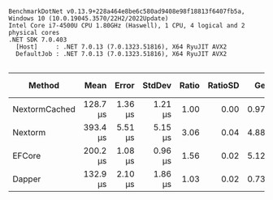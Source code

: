 ```

BenchmarkDotNet v0.13.9+228a464e8be6c580ad9408e98f18813f6407fb5a, Windows 10 (10.0.19045.3570/22H2/2022Update)
Intel Core i7-4500U CPU 1.80GHz (Haswell), 1 CPU, 4 logical and 2 physical cores
.NET SDK 7.0.403
  [Host]     : .NET 7.0.13 (7.0.1323.51816), X64 RyuJIT AVX2
  DefaultJob : .NET 7.0.13 (7.0.1323.51816), X64 RyuJIT AVX2


```
| Method        | Mean     | Error   | StdDev  | Ratio | RatioSD | Gen0   | Gen1   | Allocated | Alloc Ratio |
|-------------- |---------:|--------:|--------:|------:|--------:|-------:|-------:|----------:|------------:|
| NextormCached | 128.7 μs | 1.36 μs | 1.21 μs |  1.00 |    0.00 | 0.9766 |      - |   2.21 KB |        1.00 |
| Nextorm       | 393.4 μs | 5.51 μs | 5.15 μs |  3.06 |    0.04 | 4.8828 | 4.3945 |  10.47 KB |        4.74 |
| EFCore        | 200.2 μs | 1.08 μs | 0.96 μs |  1.56 |    0.02 | 5.1270 |      - |  10.49 KB |        4.75 |
| Dapper        | 132.9 μs | 2.10 μs | 1.86 μs |  1.03 |    0.02 | 0.7324 |      - |   1.88 KB |        0.85 |
